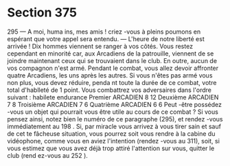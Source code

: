 # Section 375

295
— A moi, huma ins, mes amis ! criez -vous à pleins poumons en
espérant que votre appel sera entendu.
— L'heure de notre liberté est arrivée !
Dix hommes viennent se ranger à vos côtés. Vous restez
cependant en minorité car, aux Arcadiens de la patrouille,
viennent de se joindre maintenant ceux qui se trouvaient dans le
club. En outre, aucun de vos compagnon n'est armé. Pendant le
combat, vous allez devoir affronter quatre Arcadiens, les uns
après les autres. Si vous n'êtes pas armé vous non plus, vous
devez réduire, penda nt toute la durée de ce combat, votre total
d'hablleté  de 1 point. Vous combattrez vos adversaires dans
l'ordre suivant :
habilete  endurance
Premier  ARCADIEN     8   12
Deuxième  ARCADIEN    7   8
Troisième  ARCADIEN    7   6
Quatrième  ARCADIEN    6   6
Peut -être possédez -vous un objet qui pourrait vous être utile au
cours de ce combat ? Si vous pensez ainsi, notez bien le numéro
de ce paragraphe (295), et rendez -vous immédiatement au 198 .
Si, par miracle vous arrivez à vous tirer sain et sauf de cet te
fâcheuse situation, vous pourrez soit vous rendre à la cabine du
vidéophone, comme vous en aviez l'intention (rendez -vous au
311), soit, si vous estimez que vous avez déjà trop attiré
l'attention sur vous, quitter le club (rend ez-vous au 252 ).